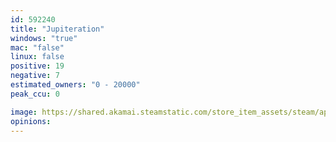 ```yaml
---
id: 592240
title: "Jupiteration"
windows: "true"
mac: "false"
linux: false
positive: 19
negative: 7
estimated_owners: "0 - 20000"
peak_ccu: 0

image: https://shared.akamai.steamstatic.com/store_item_assets/steam/apps/592240/header.jpg?t=1532122565
opinions:
---
```

